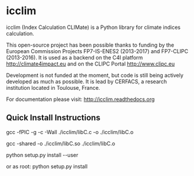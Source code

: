 icclim
======

icclim (Index Calculation CLIMate) is a Python library for climate indices calculation.

This open-source project has been possible thanks to funding by the European Commission Projects FP7-IS-ENES2 (2013-2017) and FP7-CLIPC (2013-2016). It is used as a backend on the C4I platform http://climate4impact.eu and on the CLIPC Portal http://www.clipc.eu

Development is not funded at the moment, but code is still being actively developed as much as possible.
It is lead by CERFACS, a research institution located in Toulouse, France.

For documentation please visit: http://icclim.readthedocs.org

Quick Install Instructions
--------------------------

gcc -fPIC -g -c -Wall ./icclim/libC.c -o ./icclim/libC.o

gcc -shared -o ./icclim/libC.so ./icclim/libC.o

python setup.py install --user

or as root: python setup.py install
